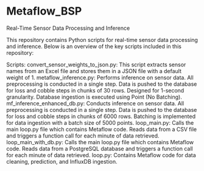 # Metaflow_BSP
Real-Time Sensor Data Processing and Inference

This repository contains Python scripts for real-time sensor data processing and inference. Below is an overview of the key scripts included in this repository:

Scripts:
convert_sensor_weights_to_json.py:
This script extracts sensor names from an Excel file and stores them in a JSON file with a default weight of 1.
metaflow_inference.py:
Performs inference on sensor data.
All preprocessing is conducted in a single step.
Data is pushed to the database for loss and cobble steps in chunks of 30 rows.
Designed for 1-second granularity.
Database ingestion is executed using Point (No Batching).
mf_inference_enhanced_db.py:
Conducts inference on sensor data.
All preprocessing is conducted in a single step.
Data is pushed to the database for loss and cobble steps in chunks of 6000 rows.
Batching is implemented for data ingestion with a batch size of 5000 points.
loop_main.py:
Calls the main loop.py file which contains Metaflow code.
Reads data from a CSV file and triggers a function call for each minute of data retrieved.
loop_main_with_db.py:
Calls the main loop.py file which contains Metaflow code.
Reads data from a PostgreSQL database and triggers a function call for each minute of data retrieved.
loop.py:
Contains Metaflow code for data cleaning, prediction, and InfluxDB ingestion.
